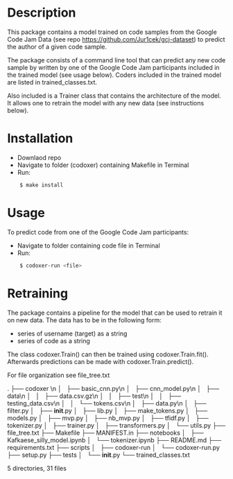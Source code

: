 # Description
This package contains a model trained on code samples from the Google Code Jam Data
(see repo https://github.com/Jur1cek/gcj-dataset) to predict the author of a given code sample.

The package consists of a command line tool that can predict any new code sample by written
by one of the Google Code Jam participants included in the trained model (see usage below). Coders included in the trained model are listed in trained_classes.txt.

Also included is a Trainer class that contains the architecture of the model. It
allows one to retrain the model with any new data (see instructions below).

# Installation
- Downlaod repo
- Navigate to folder (codoxer) containing Makefile in Terminal
- Run:
```bash
    $ make install
```

# Usage

To predict code from one of the Google Code Jam participants:
- Navigate to folder containing code file in Terminal
- Run:
```bash
    $ codoxer-run <file>
```

# Retraining

The package contains a pipeline for the model that can be used to retrain it on
new data. The data has to be in the following form:

- series of username (target) as a string
- series of code as a string

The class codoxer.Train() can then be trained using codoxer.Train.fit().
Afterwards predictions can be made with codoxer.Train.predict().



For file organization see file_tree.txt

.
├── codoxer \n
│   ├── basic_cnn.py\n
│   ├── cnn_model.py\n
│   ├── data\n
│   │   ├── data.csv.gz\n
│   │   ├── test\n
│   │   ├── testing_data.csv\n
│   │   └── tokens.csv\n
│   ├── data.py\n
│   ├── filter.py
│   ├── __init__.py
│   ├── lib.py
│   ├── make_tokens.py
│   ├── models.py
│   ├── mvp.py
│   ├── nb_mvp.py
│   ├── tfidf.py
│   ├── tokenizer.py
│   ├── trainer.py
│   ├── transformers.py
│   └── utils.py
├── file_tree.txt
├── Makefile
├── MANIFEST.in
├── notebooks
│   ├── Kafkaese_silly_model.ipynb
│   └── tokenizer.ipynb
├── README.md
├── requirements.txt
├── scripts
│   ├── codoxer-run
│   └── codoxer-run.py
├── setup.py
├── tests
│   └── __init__.py
└── trained_classes.txt

5 directories, 31 files
